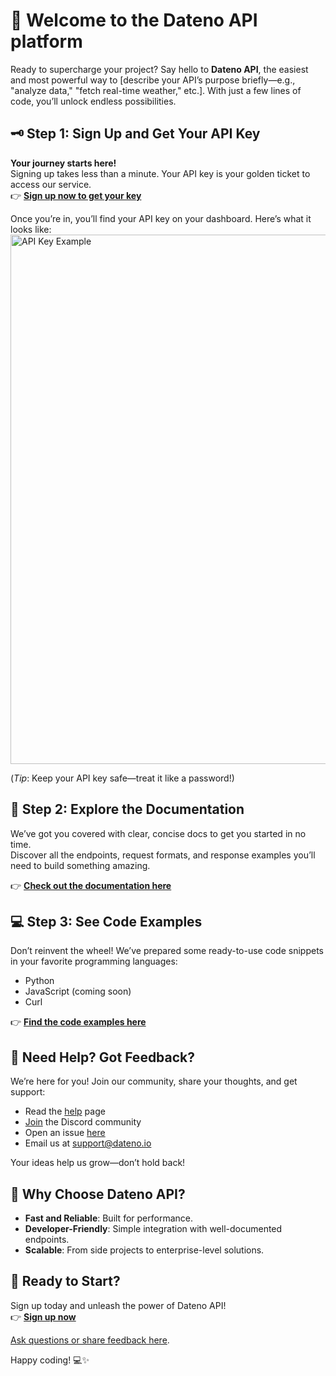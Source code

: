 # 🚀 Welcome to the Dateno API platform

Ready to supercharge your project? Say hello to **Dateno API**, the easiest and most powerful way to [describe your API’s purpose briefly—e.g., "analyze data," "fetch real-time weather," etc.]. With just a few lines of code, you’ll unlock endless possibilities.

## 🗝️ Step 1: Sign Up and Get Your API Key  

**Your journey starts here!**  
Signing up takes less than a minute. Your API key is your golden ticket to access our service.  
👉 **[Sign up now to get your key](https://my.dateno.io/)**  

Once you’re in, you’ll find your API key on your dashboard. Here’s what it looks like:  
<img width="847" alt="API Key Example" src="https://github.com/user-attachments/assets/98d904e6-a4af-4ca0-bff4-e78453844cf5" />

(*Tip*: Keep your API key safe—treat it like a password!)  

## 📖 Step 2: Explore the Documentation  

We’ve got you covered with clear, concise docs to get you started in no time.  
Discover all the endpoints, request formats, and response examples you’ll need to build something amazing.  

👉 **[Check out the documentation here](https://api.dateno.io/)**  

## 💻 Step 3: See Code Examples  

Don’t reinvent the wheel! We’ve prepared some ready-to-use code snippets in your favorite programming languages:  

- Python
- JavaScript (coming soon)
- Curl 

👉 **[Find the code examples here](https://github.com/datenoio/datenocmd)**  

## 🤝 Need Help? Got Feedback?  

We’re here for you! Join our community, share your thoughts, and get support:  

- Read the [help](https://dateno.io/help/) page
- [Join](https://discord.com/invite/tydNfp5EY8) the Discord community
- Open an issue [here](https://github.com/datenoio/dateno-public/issues)
- Email us at [support@dateno.io](mailto:support@dateno.io)

Your ideas help us grow—don’t hold back!

## 🌟 Why Choose Dateno API?  

- **Fast and Reliable**: Built for performance.  
- **Developer-Friendly**: Simple integration with well-documented endpoints.  
- **Scalable**: From side projects to enterprise-level solutions.  

## 🚀 Ready to Start?  

Sign up today and unleash the power of Dateno API!  
👉 **[Sign up now](https://my.dateno.io/)**  

[Ask questions or share feedback here](https://my.dateno.io/feedback).

Happy coding! 💻✨  
